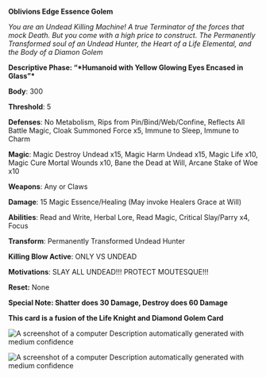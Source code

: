 

 

 

**Oblivions Edge Essence Golem**

*You are an Undead Killing Machine! A true Terminator of the forces that mock Death. But you come with a high price to construct. The Permanently Transformed soul of an Undead Hunter, the Heart of a Life Elemental, and the Body of a Diamon Golem*

 

**Descriptive Phase: “\*Humanoid with Yellow Glowing Eyes Encased in Glass”\***

**Body**: 300

**Threshold**: 5

**Defenses**: No Metabolism, Rips from Pin/Bind/Web/Confine, Reflects All Battle Magic, Cloak Summoned Force x5, Immune to Sleep, Immune to Charm

**Magic**: Magic Destroy Undead x15, Magic Harm Undead x15, Magic Life x10, Magic Cure Mortal Wounds x10, Bane the Dead at Will, Arcane Stake of Woe x10

**Weapons**: Any or Claws

**Damage**: 15 Magic Essence/Healing (May invoke Healers Grace at Will)

**Abilities**: Read and Write, Herbal Lore, Read Magic, Critical Slay/Parry x4, Focus

**Transform**: Permanently Transformed Undead Hunter

**Killing Blow Active**: ONLY VS UNDEAD

**Motivations**: SLAY ALL UNDEAD!!! PROTECT MOUTESQUE!!!

**Reset:** None

**Special Note: Shatter does 30 Damage, Destroy does 60 Damage**

**This card is a fusion of the Life Knight and Diamond Golem Card**

 

 

![A screenshot of a computer  Description automatically generated with medium confidence](file:///C:/Users/deadk/AppData/Local/Packages/oice_16_974fa576_32c1d314_1a99/AC/Temp/msohtmlclip1/01/clip_image002.png)

![A screenshot of a computer  Description automatically generated with medium confidence](file:///C:/Users/deadk/AppData/Local/Packages/oice_16_974fa576_32c1d314_1a99/AC/Temp/msohtmlclip1/01/clip_image004.png)
